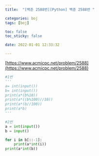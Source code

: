 ```yaml
---
title:  "[백준 2588번][Python] 백준 2588번 "

categories: boj
tags: [boj]

toc: false
toc_sticky: false

date: 2022-01-01 12:33:32

---
```

[https://www.acmicpc.net/problem/2588](https://www.acmicpc.net/problem/2588)

```python
#1번
'''
a= int(input())
b= int(input())
print(a*(b%10))
print(a*((b%100)//10))
print(a*(b//100))
print(a*b)
'''

#2번
a = int(input())
b = input()

for i in b[::-1]:
    print(a*int(i))
print(a*int(b))
```